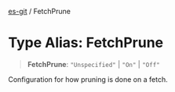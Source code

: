 [es-git](../globals.md) / FetchPrune

# Type Alias: FetchPrune

> **FetchPrune**: `"Unspecified"` \| `"On"` \| `"Off"`

Configuration for how pruning is done on a fetch.
